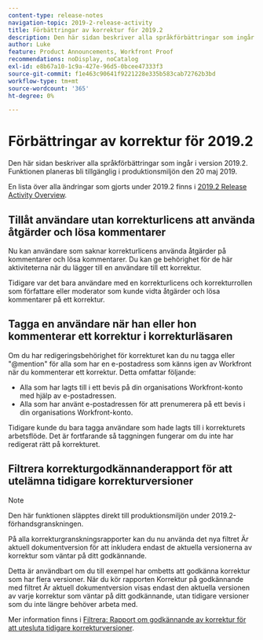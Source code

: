 ```yaml
---
content-type: release-notes
navigation-topic: 2019-2-release-activity
title: Förbättringar av korrektur för 2019.2
description: Den här sidan beskriver alla språkförbättringar som ingår i version 2019.2. Funktionen planeras bli tillgänglig i produktionsmiljön den 20 maj 2019.
author: Luke
feature: Product Announcements, Workfront Proof
recommendations: noDisplay, noCatalog
exl-id: e8b67a10-1c9a-427e-96d5-0bcee47333f3
source-git-commit: f1e463c90641f9221228e335b583cab72762b3bd
workflow-type: tm+mt
source-wordcount: '365'
ht-degree: 0%

---
```


# Förbättringar av korrektur för 2019.2

Den här sidan beskriver alla språkförbättringar som ingår i version 2019.2. Funktionen planeras bli tillgänglig i produktionsmiljön den 20 maj 2019.

En lista över alla ändringar som gjorts under 2019.2 finns i [2019.2 Release Activity Overview](../../../../product-announcements/product-releases/quarterly-release-archive/2019.2-release-activity/2019-2-release-activity-overview.md).

## Tillåt användare utan korrekturlicens att använda åtgärder och lösa kommentarer

Nu kan användare som saknar korrekturlicens använda åtgärder på kommentarer och lösa kommentarer. Du kan ge behörighet för de här aktiviteterna när du lägger till en användare till ett korrektur.

Tidigare var det bara användare med en korrekturlicens och korrekturrollen som författare eller moderator som kunde vidta åtgärder och lösa kommentarer på ett korrektur.

## Tagga en användare när han eller hon kommenterar ett korrektur i korrekturläsaren

Om du har redigeringsbehörighet för korrekturet kan du nu tagga eller &quot;@mention&quot; för alla som har en e-postadress som känns igen av Workfront när du kommenterar ett korrektur. Detta omfattar följande:

* Alla som har lagts till i ett bevis på din organisations Workfront-konto med hjälp av e-postadressen.
* Alla som har använt e-postadressen för att prenumerera på ett bevis i din organisations Workfront-konto.

Tidigare kunde du bara tagga användare som hade lagts till i korrekturets arbetsflöde. Det är fortfarande så taggningen fungerar om du inte har redigerat rätt på korrekturet.

## Filtrera korrekturgodkännanderapport för att utelämna tidigare korrekturversioner

>[!NOTE]
>
>Den här funktionen släpptes direkt till produktionsmiljön under 2019.2-förhandsgranskningen.

På alla korrekturgranskningsrapporter kan du nu använda det nya filtret Är aktuell dokumentversion för att inkludera endast de aktuella versionerna av korrektur som väntar på ditt godkännande.

Detta är användbart om du till exempel har ombetts att godkänna korrektur som har flera versioner. När du kör rapporten Korrektur på godkännande med filtret Är aktuell dokumentversion visas endast den aktuella versionen av varje korrektur som väntar på ditt godkännande, utan tidigare versioner som du inte längre behöver arbeta med.

Mer information finns i [Filtrera: Rapport om godkännande av korrektur för att utesluta tidigare korrekturversioner](../../../../reports-and-dashboards/reports/custom-view-filter-grouping-samples/filter-proof-approval-report.md).

